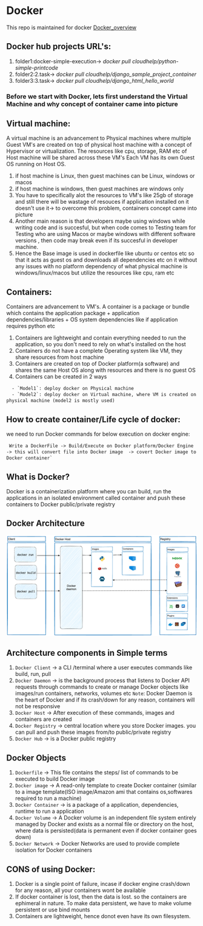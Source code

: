 # Docker
This repo is maintained for docker
[Docker_overview](https://docs.docker.com/get-started/overview/)

## Docker hub projects URL's:
1. folder1:docker-simple-execution-> *docker pull cloudhelp/python-simple-printcode*
2. folder2:2.task-> *docker pull cloudhelp/django_sample_project_container*
3. folder3:3.task-> *docker pull cloudhelp/django_html_hello_world*


### Before we start with Docker, lets first understand the Virtual Machine and why concept of container came into picture

## Virtual machine:
A virtual machine is an advancement to Physical machines where multiple Guest VM's are created on top of physical host machine with a concept of Hypervisor or virtualization.
The resources like cpu, storage, RAM etc  of Host machine will be shared across these VM's
Each VM has its own Guest OS running on Host OS.
    
  1. if host machine is Linux, then guest machines can be Linux, windows or macos
  2. if host machine is windows, then guest machines are windows only
  3. You have to specifically alot the resources to VM's like 25gb of storage and still there will be wastage of resouces if application installed on it doesn't use it-> to overcome this problem, containers concept came into picture
  4. Another main reason is that developers maybe using windows while writing code and is succesful, but when code comes to Testing team for Testing who are using Macos or maybe windows with different software versions , then code may break even if its succesful  in developer machine. 
  5. Hence the Base image is used in dockerfile like ubuntu or centos etc so that it acts as guest os and downloads all dependencies etc on it without any issues with no platform dependency of what physical machine is windows/linux/macos but utilize the resources like cpu, ram etc

## Containers:
Containers are advancement to VM's. 
A container is a package or bundle which contains the application package + application dependencies/libraries + OS system dependencies like if application requires python etc

  1. Containers are lightweight and contain everything needed to run the application, so you don't need to rely on what's installed on the host
  2. Containers do not have a complete Operating system like VM, they share resources from host machine
  3. Containers are created on top of Docker platform(a software) and shares the same Host OS along with resources and there is no guest OS
  4. Containers can be created in 2 ways 
  ```
    - `Model1`: deploy docker on Physical machine 
    - `Model2`: deploy docker on Virtual machine, where VM is created on physical machine (model2 is mostly used)
  ```

## How to create container/Life cycle of docker: 
   we need to run  Docker commands for below execution on docker engine:
 ```
  Write a DockerFile -> Build/Execute on Docker platform/Docker Engine -> this will convert file into Docker image  -> covert Docker image to Docker container`
  ```

## What is Docker?
 Docker is a containerization platform where you can build, run the applications in an isolated environment called container and push these containers to Docker public/private registry

## Docker Architecture

![Docker_Architecture](docker_architecture.png)

## Architecture components in Simple terms

1. `Docker Client` -> a CLI /terminal where a user executes commands like build, run, pull
2. `Docker Daemon` -> is the background process that listens to Docker API requests through commands to create or manage Docker objects like images/run containers, networks, volumes etc
`Note`: Docker Daemon is the heart of Docker and if its crash/down for any reason, containers will not be responsive
3. `Docker Host` -> After execution of these commands, images and containers are created
4. `Docker Registry` -> central location where you store Docker images. you can pull and push these images from/to public/private registry
5. `Docker Hub` -> is a Docker public registry 

## Docker Objects
1. `Dockerfile` -> This file contains the steps/ list of commands to be executed to build Docker image
2. `Docker image` -> A read-only template to create Docker container (similar to a image template(ISO image/Amazon ami that contains os,softwares required to run a machine)
3. `Docker Container` -> is a package of a application, dependencies, runtime to run a application
4. `Docker Volume` -> A Docker volume is an independent file system entirely managed by Docker and exists as a normal file or directory on the host, where data is persisted(data is permanent even if docker container goes down)
5. `Docker Network` -> Docker Networks are used to provide complete isolation for Docker containers

## CONS of using Docker:

1. Docker is a single point of failure, incase if docker engine crash/down for any reason, all your containers wont be available
2. If docker container is lost, then the data is lost. so the containers are ephimeral in nature. To make data persistent, we have to make volume persistent or use bind mounts
3. Containers are lightweight, hence donot even have its own filesystem. 



